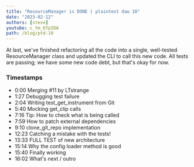 ```yaml
---
title: "ResourceManager is DONE | plaintext daw 10"
date: "2023-02-12"
authors: [steve]
youtube: c_Ym_6fpIDA
path: /blog/ptd-10
---
```


<YouTubePlayer youtubeLink={frontmatter.youtube} />

At last, we've finished refactoring all the code into a single, well-tested ResourceManager class and updated the CLI to call this new code. All tests are passing; we have some new code debt, but that's okay for now.

<!-- truncate -->

### Timestamps

- 0:00 Merging #11 by LTstrange
- 1:27 Debugging test failure
- 2:04 Writing test_get_instrument from Git
- 5:40 Mocking get_clip calls
- 7:16 Tip: How to check what is being called
- 7:59 How to patch external dependencies
- 9:10 clone_git_repo implementation
- 12:23 Catching a mistake with the tests!
- 13:33 FULL TEST of new architecture
- 15:14 Why the config loader method is good
- 15:40 Finally working
- 16:02 What's next / outro
